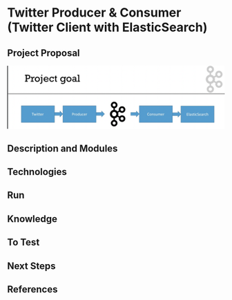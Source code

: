 # Twitter Producer & Consumer (Twitter Client with ElasticSearch)

## Project Proposal

![project-goal](project-goal.png)

## Description and Modules

## Technologies


## Run


## Knowledge


## To Test


## Next Steps


## References